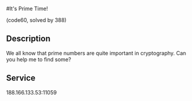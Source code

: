 #It's Prime Time!

(code60, solved by 388)

## Description

We all know that prime numbers are quite important in cryptography. Can you help me to find some?

## Service

188.166.133.53:11059 

